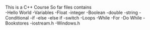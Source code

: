 This is a C++ Course 
So far files contains  
	-Hello World
	-Variables
		-Float
		-integer
		-Boolean
		-double
		-string
	-Conditional
		-if
		-else
		-else if
		-switch
	-Loops
		-While
		-For
		-Do While
	-Bookstores
		-iostream.h
		-Windows.h
